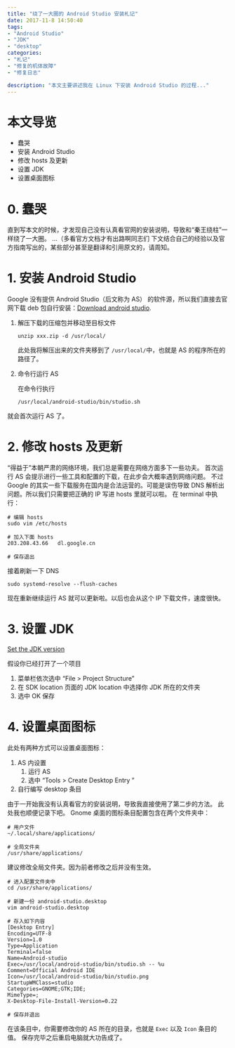 ```yaml
---
title: "绕了一大圈的 Android Studio 安装札记"
date: 2017-11-8 14:50:40
tags: 
- "Android Studio"
- "JDK"
- "desktop"
categories:
- "札记" 
- "修复的机体故障"
- "修复日志"

description: "本文主要讲述我在 Linux 下安装 Android Studio 的过程..."
---
```


# 本文导览

- 蠢哭
- 安装 Android Studio
- 修改 hosts 及更新
- 设置 JDK
- 设置桌面图标

# 0. 蠢哭

直到写本文的时候，才发现自己没有认真看官网的安装说明，导致和“秦王绕柱”一样绕了一大圈。
...（多看官方文档才有出路啊同志们
下文结合自己的经验以及官方指南写出的，某些部分甚至是翻译和引用原文的，请周知。

# 1. 安装 Android Studio

Google 没有提供 Android Studio（后文称为 AS） 的软件源，所以我们直接去官网下载 deb 包自行安装：[Download android studio](https://developer.android.com/studio/install.html).

1. 解压下载的压缩包并移动至目标文件

    ```shell
    unzip xxx.zip -d /usr/local/
    ```

    此处我将解压出来的文件夹移到了 `/usr/local/`中，也就是 AS 的程序所在的路径了。

2. 命令行运行 AS

    在命令行执行

    ```shell
    /usr/local/android-studio/bin/studio.sh
    ```

就会首次运行 AS 了。

# 2. 修改 hosts 及更新

“得益于”本朝严肃的网络环境，我们总是需要在网络方面多下一些功夫。
首次运行 AS 会提示进行一些工具和配置的下载，在此步会大概率遇到网络问题。
不过 Google 的其实一些下载服务在国内是合法运营的。可能是误伤导致 DNS 解析出问题。所以我们只需要把正确的 IP 写进 hosts 里就可以啦。
在 terminal 中执行：

```shell
# 编辑 hosts
sudo vim /etc/hosts

# 加入下面 hosts
203.208.43.66   dl.google.cn

# 保存退出
```

接着刷新一下 DNS

```shell
sudo systemd-resolve --flush-caches
```

现在重新继续运行 AS 就可以更新啦。以后也会从这个 IP 下载文件，速度很快。

# 3. 设置 JDK

[Set the JDK version](https://developer.android.com/studio/intro/studio-config.html#jdk)

假设你已经打开了一个项目

1. 菜单栏依次选中 “File > Project Structure”
2. 在 SDK location 页面的 JDK location 中选择你 JDK 所在的文件夹
3. 选中 OK 保存

# 4. 设置桌面图标

此处有两种方式可以设置桌面图标：

1. AS 内设置
    1. 运行 AS
    2. 选中 “Tools > Create Desktop Entry ”
2. 自行编写 desktop 条目

由于一开始我没有认真看官方的安装说明，导致我直接使用了第二步的方法。
此处我也顺便记录下吧。
Gnome 桌面的图标条目配置包含在两个文件夹中：

```shell
# 用户文件
~/.local/share/applications/

# 全局文件夹
/usr/share/applications/
```

建议修改全局文件夹。因为前者修改之后并没有生效。

```shell
# 进入配置文件夹中
cd /usr/share/applications/

# 新建一份 android-studio.desktop
vim android-studio.desktop

# 存入如下内容
[Desktop Entry]
Encoding=UTF-8
Version=1.0
Type=Application
Terminal=false
Name=Android-studio
Exec=/usr/local/android-studio/bin/studio.sh -- %u
Comment=Official Android IDE
Icon=/usr/local/android-studio/bin/studio.png
StartupWMClass=studio
Categories=GNOME;GTK;IDE;
MimeType=;
X-Desktop-File-Install-Version=0.22

# 保存并退出
```

在该条目中，你需要修改你的 AS 所在的目录，也就是 `Exec` 以及 `Icon` 条目的值。
保存完毕之后重启电脑就大功告成了。
